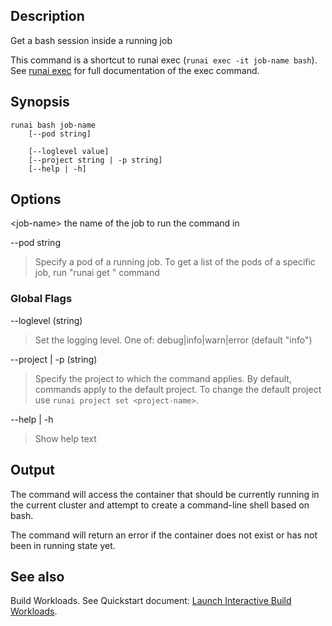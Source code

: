 ## Description

Get a bash session inside a running job

This command is a shortcut to runai exec (``runai exec -it job-name bash``). See [runai exec](runai-exec.md) for full documentation of the exec command.

## Synopsis

``` shell
runai bash job-name 
    [--pod string]
    
    [--loglevel value] 
    [--project string | -p string] 
    [--help | -h]
```

## Options

<job-name\> the name of the job to run the command in

--pod string
> Specify a pod of a running job. To get a list of the pods of a specific job, run "runai get <job-name>" command

### Global Flags

--loglevel (string)

>  Set the logging level. One of: debug|info|warn|error (default "info")

--project | -p (string)

>  Specify the project to which the command applies. By default, commands apply to the default project. To change the default project use ``runai project set <project-name>``.

--help | -h

>  Show help text

## Output

The command will access the container that should be currently running in the current cluster and attempt to create a command-line shell based on bash.

The command will return an error if the container does not exist or has not been in running state yet.

## See also

Build Workloads. See Quickstart document: [Launch Interactive Build Workloads](../Walkthroughs/walkthrough-build.md).

